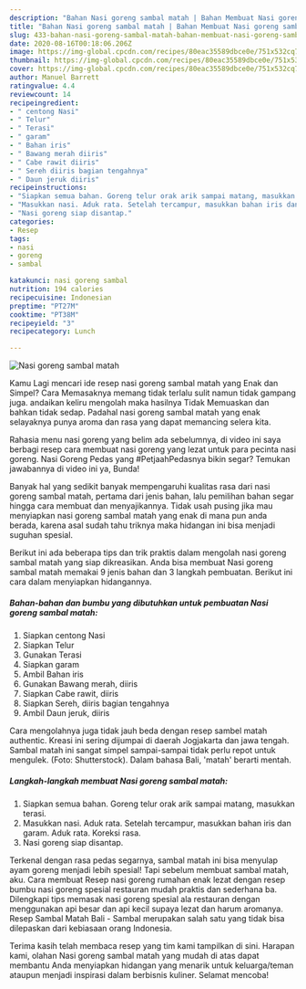 ```yaml
---
description: "Bahan Nasi goreng sambal matah | Bahan Membuat Nasi goreng sambal matah Yang Paling Enak"
title: "Bahan Nasi goreng sambal matah | Bahan Membuat Nasi goreng sambal matah Yang Paling Enak"
slug: 433-bahan-nasi-goreng-sambal-matah-bahan-membuat-nasi-goreng-sambal-matah-yang-paling-enak
date: 2020-08-16T00:18:06.206Z
image: https://img-global.cpcdn.com/recipes/80eac35589dbce0e/751x532cq70/nasi-goreng-sambal-matah-foto-resep-utama.jpg
thumbnail: https://img-global.cpcdn.com/recipes/80eac35589dbce0e/751x532cq70/nasi-goreng-sambal-matah-foto-resep-utama.jpg
cover: https://img-global.cpcdn.com/recipes/80eac35589dbce0e/751x532cq70/nasi-goreng-sambal-matah-foto-resep-utama.jpg
author: Manuel Barrett
ratingvalue: 4.4
reviewcount: 14
recipeingredient:
- " centong Nasi"
- " Telur"
- " Terasi"
- " garam"
- " Bahan iris"
- " Bawang merah diiris"
- " Cabe rawit diiris"
- " Sereh diiris bagian tengahnya"
- " Daun jeruk diiris"
recipeinstructions:
- "Siapkan semua bahan. Goreng telur orak arik sampai matang, masukkan terasi."
- "Masukkan nasi. Aduk rata. Setelah tercampur, masukkan bahan iris dan garam. Aduk rata. Koreksi rasa."
- "Nasi goreng siap disantap."
categories:
- Resep
tags:
- nasi
- goreng
- sambal

katakunci: nasi goreng sambal 
nutrition: 194 calories
recipecuisine: Indonesian
preptime: "PT27M"
cooktime: "PT38M"
recipeyield: "3"
recipecategory: Lunch

---
```



![Nasi goreng sambal matah](https://img-global.cpcdn.com/recipes/80eac35589dbce0e/751x532cq70/nasi-goreng-sambal-matah-foto-resep-utama.jpg)

Kamu Lagi mencari ide resep nasi goreng sambal matah yang Enak dan Simpel? Cara Memasaknya memang tidak terlalu sulit namun tidak gampang juga. andaikan keliru mengolah maka hasilnya Tidak Memuaskan dan bahkan tidak sedap. Padahal nasi goreng sambal matah yang enak selayaknya punya aroma dan rasa yang dapat memancing selera kita.

Rahasia menu nasi goreng yang belim ada sebelumnya, di video ini saya berbagi resep cara membuat nasi goreng yang lezat untuk para pecinta nasi goreng. Nasi Goreng Pedas yang #PetjaahPedasnya bikin segar? Temukan jawabannya di video ini ya, Bunda!

Banyak hal yang sedikit banyak mempengaruhi kualitas rasa dari nasi goreng sambal matah, pertama dari jenis bahan, lalu pemilihan bahan segar hingga cara membuat dan menyajikannya. Tidak usah pusing jika mau menyiapkan nasi goreng sambal matah yang enak di mana pun anda berada, karena asal sudah tahu triknya maka hidangan ini bisa menjadi suguhan spesial.


Berikut ini ada beberapa tips dan trik praktis dalam mengolah nasi goreng sambal matah yang siap dikreasikan. Anda bisa membuat Nasi goreng sambal matah memakai 9 jenis bahan dan 3 langkah pembuatan. Berikut ini cara dalam menyiapkan hidangannya.

<!--inarticleads1-->

##### Bahan-bahan dan bumbu yang dibutuhkan untuk pembuatan Nasi goreng sambal matah:

1. Siapkan  centong Nasi
1. Siapkan  Telur
1. Gunakan  Terasi
1. Siapkan  garam
1. Ambil  Bahan iris
1. Gunakan  Bawang merah, diiris
1. Siapkan  Cabe rawit, diiris
1. Siapkan  Sereh, diiris bagian tengahnya
1. Ambil  Daun jeruk, diiris


Cara mengolahnya juga tidak jauh beda dengan resep sambel matah authentic. Kreasi ini sering dijumpai di daerah Jogjakarta dan jawa tengah. Sambal matah ini sangat simpel sampai-sampai tidak perlu repot untuk mengulek. (Foto: Shutterstock). Dalam bahasa Bali, &#39;matah&#39; berarti mentah. 

<!--inarticleads2-->

##### Langkah-langkah membuat Nasi goreng sambal matah:

1. Siapkan semua bahan. Goreng telur orak arik sampai matang, masukkan terasi.
1. Masukkan nasi. Aduk rata. Setelah tercampur, masukkan bahan iris dan garam. Aduk rata. Koreksi rasa.
1. Nasi goreng siap disantap.


Terkenal dengan rasa pedas segarnya, sambal matah ini bisa menyulap ayam goreng menjadi lebih spesial! Tapi sebelum membuat sambal matah, aku. Cara membuat Resep nasi goreng rumahan enak lezat dengan resep bumbu nasi goreng spesial restauran mudah praktis dan sederhana ba. Dilengkapi tips memasak nasi goreng spesial ala restauran dengan menggunakan api besar dan api kecil supaya lezat dan harum aromanya. Resep Sambal Matah Bali - Sambal merupakan salah satu yang tidak bisa dilepaskan dari kebiasaan orang Indonesia. 

Terima kasih telah membaca resep yang tim kami tampilkan di sini. Harapan kami, olahan Nasi goreng sambal matah yang mudah di atas dapat membantu Anda menyiapkan hidangan yang menarik untuk keluarga/teman ataupun menjadi inspirasi dalam berbisnis kuliner. Selamat mencoba!
